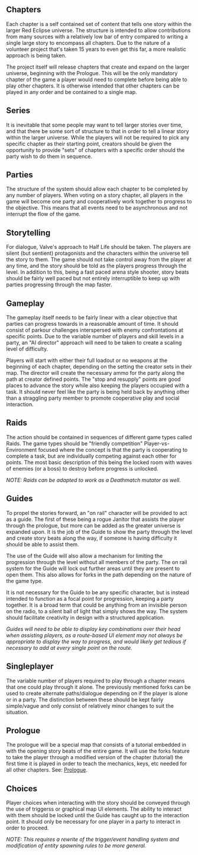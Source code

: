 ## Chapters

Each chapter is a self contained set of content that tells one story within the larger Red Eclipse universe. The structure is intended to allow contributions from many sources with a relatively low bar of entry compared to writing a single large story to encompass all chapters. Due to the nature of a volunteer project that's taken 15 years to even get this far, a more realistic approach is being taken.

The project itself will release chapters that create and expand on the larger universe, beginning with the Prologue. This will be the only mandatory chapter of the game a player would need to complete before being able to play other chapters. It is otherwise intended that other chapters can be played in any order and be contained to a single map.

## Series

It is inevitable that some people may want to tell larger stories over time, and that there be some sort of structure to that in order to tell a linear story within the larger universe. While the players will not be required to pick any specific chapter as their starting point, creators should be given the opportunity to provide "sets" of chapters with a specific order should the party wish to do them in sequence.

## Parties

The structure of the system should allow each chapter to be completed by any number of players. When voting on a story chapter, all players in the game will become one party and cooperatively work together to progress to the objective. This means that all events need to be asynchronous and not interrupt the flow of the game.

## Storytelling

For dialogue, Valve's approach to Half Life should be taken. The players are silent (but sentient) protagonists and the characters within the universe tell the story to them. The game should not take control away from the player at any time, and the story should be told as the players progress through the level. In addition to this, being a fast paced arena style shooter, story beats should be fairly well paced but not entirely interruptible to keep up with parties progressing through the map faster.

## Gameplay

The gameplay itself needs to be fairly linear with a clear objective that parties can progress towards in a reasonable amount of time. It should consist of parkour challenges interspersed with enemy confrontations at specific points. Due to the variable number of players and skill levels in a party, an "AI director" approach will need to be taken to create a scaling level of difficulty.

Players will start with either their full loadout or no weapons at the beginning of each chapter, depending on the setting the creator sets in their map. The director will create the necessary ammo for the party along the path at creator defined points. The "stop and resupply" points are good places to advance the story while also keeping the players occupied with a task. It should never feel like the party is being held back by anything other than a straggling party member to promote cooperative play and social interaction.

## Raids

The action should be contained in sequences of different game types called Raids. The game types should be "friendly competition" Player-vs-Environment focused where the concept is that the party is cooperating to complete a task, but are individually competing against each other for points. The most basic description of this being the locked room with waves of enemies (or a boss) to destroy before progress is unlocked.

*NOTE: Raids can be adapted to work as a Deathmatch mutator as well.*

## Guides

To propel the stories forward, an "on rail" character will be provided to act as a guide. The first of these being a rogue Janitor that assists the player through the prologue, but more can be added as the greater universe is expanded upon. It is the job of the Guide to show the party through the level and create story beats along the way, if someone is having difficulty it should be able to assist them.

The use of the Guide will also allow a mechanism for limiting the progression through the level without all members of the party. The on rail system for the Guide will lock out further areas until they are present to open them. This also allows for forks in the path depending on the nature of the game type.

It is not necessary for the Guide to be any specific character, but is instead intended to function as a focal point for progression, keeping a party together. It is a broad term that could be anything from an invisible person on the radio, to a silent ball of light that simply shows the way. The system should facilitate creativity in design with a structured application.

*Guides will need to be able to display key combinations over their head when assisting players, as a route-based UI element may not always be appropriate to display the way to progress, and would likely get tedious if necessary to add at every single point on the route.*

## Singleplayer

The variable number of players required to play through a chapter means that one could play through it alone. The previously mentioned forks can be used to create alternate paths/dialogue depending on if the player is alone or in a party. The distinction between these should be kept fairly simple/vague and only consist of relatively minor changes to suit the situation.

## Prologue

The prologue will be a special map that consists of a tutorial embedded in with the opening story beats of the entire game. It will use the forks feature to take the player through a modified version of the chapter (tutorial) the first time it is played in order to teach the mechanics, keys, etc needed for all other chapters. See: [Prologue](Prologue.md).

## Choices

Player choices when interacting with the story should be conveyed through the use of triggerss or graphical map UI elements. The ability to interact with them should be locked until the Guide has caught up to the interaction point. It should only be necessary for one player in a party to interact in order to proceed.

*NOTE: This requires a rewrite of the trigger/event handling system and modification of entity spawning rules to be more general.*
